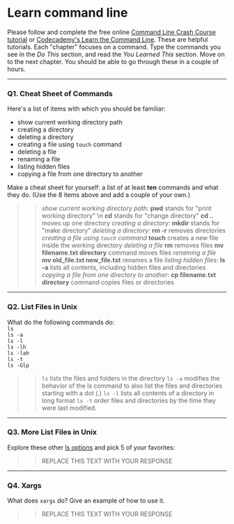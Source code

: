 # Learn command line

Please follow and complete the free online [Command Line Crash Course
tutorial](https://web.archive.org/web/20160708171659/http://cli.learncodethehardway.org/book/) or [Codecademy's Learn the Command Line](https://www.codecademy.com/learn/learn-the-command-line). These are helpful tutorials. Each "chapter" focuses on a command. Type the commands you see in the _Do This_ section, and read the _You Learned This_ section. Move on to the next chapter. You should be able to go through these in a couple of hours.

---

### Q1.  Cheat Sheet of Commands  

Here's a list of items with which you should be familiar:  
* show current working directory path
* creating a directory
* deleting a directory
* creating a file using `touch` command
* deleting a file
* renaming a file
* listing hidden files
* copying a file from one directory to another

Make a cheat sheet for yourself: a list of at least **ten** commands and what they do.  (Use the 8 items above and add a couple of your own.)  

> > *show current working directory path*: **pwd** stands for "print working directory" \n
**cd** stands for "change directory"
**cd ..** moves up one directory
*creating a directory*: **mkdir** stands for "make directory"
*deleting a directory*: **rm -r** removes directories
*creating a file using `touch` command* **touch** creates a new file inside the working directory
*deleting a file* **rm** removes files
**mv filename.txt directory** command moves files
*renaming a file* **mv old_file.txt new_file.txt** renames a file
*listing hidden files*: **ls -a** lists all contents, including hidden files and directories
*copying a file from one directory to another*: **cp filename.txt directory** command copies files or directories

---

### Q2.  List Files in Unix   

What do the following commands do:  
`ls`  
`ls -a`  
`ls -l`  
`ls -lh`  
`ls -lah`  
`ls -t`  
`ls -Glp`  

> > `ls` lists the files and folders in the directory
`ls -a` modifies the behavior of the ls command to also list the files and directories starting with a dot (.)
`ls -l` lists all contents of a directory in long format
`ls -t` order files and directories by the time they were last modified.


---

### Q3.  More List Files in Unix  

Explore these other [ls options](http://www.techonthenet.com/unix/basic/ls.php) and pick 5 of your favorites:

> > REPLACE THIS TEXT WITH YOUR RESPONSE

---

### Q4.  Xargs   

What does `xargs` do? Give an example of how to use it.

> > REPLACE THIS TEXT WITH YOUR RESPONSE

 

